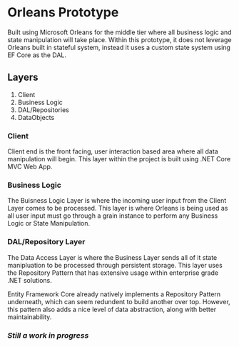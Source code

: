 # Orleans Prototype 

Built using Microsoft Orleans for the middle tier where all business logic and state manipulation will take place. Within this prototype, it does not leverage Orleans built in stateful system, instead it uses a custom state system using EF Core as the DAL. 

## Layers
 1. Client
 2. Business Logic
 3. DAL/Repositories
 4. DataObjects


 ### Client

 Client end is the front facing, user interaction based area where all data manipulation will begin. This layer within the project is built using .NET Core MVC Web App.


 ### Business Logic

 The Buisness Logic Layer is where the incoming user input from the Client Layer comes to be processed. This layer is where Orleans is being used as all user input must go through a grain instance to perform any Business Logic or State Manipulation. 

 ### DAL/Repository Layer

 The Data Access Layer is where the Business Layer sends all of it state manipluation to be processed through persistent storage. This layer uses the Repository Pattern that has extensive usage within enterprise grade .NET solutions. 

 Entity Framework Core already natively implements a Repository Pattern underneath, which can seem redundent to build another over top. However, this pattern also adds a nice level of data abstraction, along with better maintainability. 
 
### *Still a work in progress*
